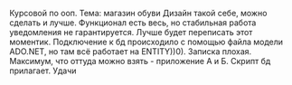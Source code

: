 Курсовой по ооп. 
Тема: магазин обуви
Дизайн такой себе, можно сделать и лучше. Функционал есть весь, но стабильная работа уведомления  не гарантируется. Лучше будет переписать этот моментик. Подключение к бд происходило с помощью файла модели ADO.NET, но там всё работает на ENTITY))0).
Записка плохая. Максимум, что оттуда можно взять  - приложение А и Б.
Скрипт бд прилагает. Удачи 
